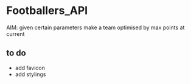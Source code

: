 # Footballers_API
AIM: given certain parameters make a team optimised by max points at current
## to do 

* add favicon
* add stylings 